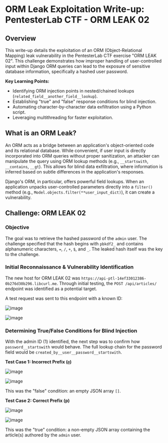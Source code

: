 # ORM Leak Exploitation Write-up: PentesterLab CTF - ORM LEAK 02

## Overview

This write-up details the exploitation of an ORM (Object-Relational Mapping) leak vulnerability in the PentesterLab CTF exercise "ORM LEAK 02". This challenge demonstrates how improper handling of user-controlled input within Django ORM queries can lead to the exposure of sensitive database information, specifically a hashed user password.

**Key Learning Points:**

* Identifying ORM injection points in nested/chained lookups (`related_field__another_field__lookup`).
* Establishing "true" and "false" response conditions for blind injection.
* Automating character-by-character data exfiltration using a Python script.
* Leveraging multithreading for faster exploitation.

## What is an ORM Leak?

An ORM acts as a bridge between an application's object-oriented code and its relational database. While convenient, if user input is directly incorporated into ORM queries without proper sanitization, an attacker can manipulate the query using ORM lookup methods (e.g., `__startswith`, `__contains`, `__gt`). This allows for blind data exfiltration, where information is inferred based on subtle differences in the application's responses.

Django's ORM, in particular, offers powerful field lookups. When an application unpacks user-controlled parameters directly into a `filter()` method (e.g., `Model.objects.filter(**user_input_dict)`), it can create a vulnerability.

## Challenge: ORM LEAK 02

### Objective

The goal was to retrieve the hashed password of the `admin` user. The challenge specified that the hash begins with `pbkdf2_` and contains alphanumeric characters, `=`, `/`, `+`, `$`, and `_`. The leaked hash itself was the key to the challenge.

### Initial Reconnaissance & Vulnerability Identification

The new host for ORM LEAK 02 was `https://api-ptl-14ef33012386-0b276d30b296.libcurl.me`. Through initial testing, the `POST /api/articles/` endpoint was identified as a potential target.

A test request was sent to this endpoint with a known ID:

![image](https://github.com/user-attachments/assets/e60b30cc-45b5-4e7d-8971-456332c5ff49)

![image](https://github.com/user-attachments/assets/33b352f0-deab-4656-939e-1179d7a01064)



### Determining True/False Conditions for Blind Injection

With the admin ID (1) identified, the next step was to confirm how `password__startswith` would behave. The full lookup chain for the password field would be `created_by__user__password__startswith`.

**Test Case 1: Incorrect Prefix (`@`)**

![image](https://github.com/user-attachments/assets/e7ae6940-f7c7-4a82-bb8c-8cbe5fd9045c)


![image](https://github.com/user-attachments/assets/760877c5-acbe-49b4-8aa6-4c667f94c4c4)

This was the "false" condition: an empty JSON array `[]`.




**Test Case 2: Correct Prefix (p)**

![image](https://github.com/user-attachments/assets/5d5f9ed9-e08b-4510-97d7-75f740d118a2)


![image](https://github.com/user-attachments/assets/369e08cf-4a04-4d4a-84f9-5d90fae74739)

This was the "true" condition: a non-empty JSON array containing the article(s) authored by the `admin` user.
